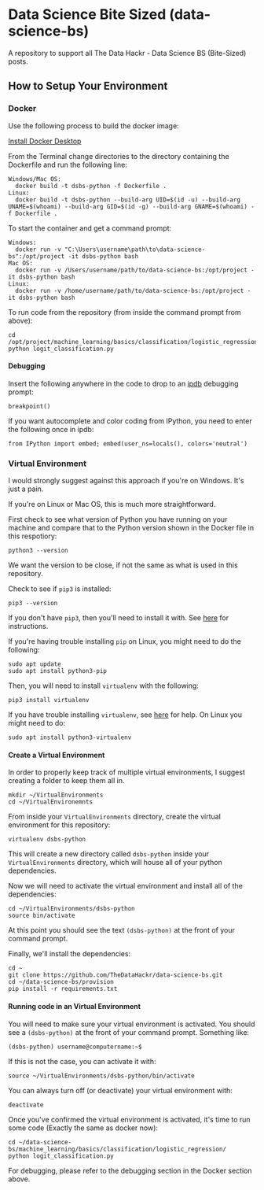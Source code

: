 # Data Science Bite Sized (data-science-bs)
A repository to support all The Data Hackr - Data Science BS (Bite-Sized) posts.

## How to Setup Your Environment
### Docker
Use the following process to build the docker image:

[Install Docker Desktop](https://www.docker.com/products/docker-desktop/)

From the Terminal change directories to the directory containing the Dockerfile and run the following line:
```
Windows/Mac OS:
  docker build -t dsbs-python -f Dockerfile .
Linux:
  docker build -t dsbs-python --build-arg UID=$(id -u) --build-arg UNAME=$(whoami) --build-arg GID=$(id -g) --build-arg GNAME=$(whoami) -f Dockerfile .
```

To start the container and get a command prompt:
```
Windows:
  docker run -v "C:\Users\username\path\to\data-science-bs":/opt/project -it dsbs-python bash
Mac OS:
  docker run -v /Users/username/path/to/data-science-bs:/opt/project -it dsbs-python bash
Linux:
  docker run -v /home/username/path/to/data-science-bs:/opt/project -it dsbs-python bash
```

To run code from the repository (from inside the command prompt from above):
```
cd /opt/project/machine_learning/basics/classification/logistic_regression/
python logit_classification.py
```

#### Debugging
Insert the following anywhere in the code to drop to an [ipdb](https://github.com/gotcha/ipdb) debugging prompt:
```
breakpoint()
```
If you want autocomplete and color coding from IPython, you need to enter the following once in ipdb:
```
from IPython import embed; embed(user_ns=locals(), colors='neutral')
```

### Virtual Environment
I would strongly suggest against this approach if you're on Windows. It's just a pain.

If you're on Linux or Mac OS, this is much more straightforward.

First check to see what version of Python you have running on your machine and compare that to the Python version shown in the Docker file in this respotiory:
```
python3 --version
```
We want the version to be close, if not the same as what is used in this repository.

Check to see if ```pip3``` is installed:
```
pip3 --version
```
If you don't have ```pip3```, then you'll need to install it with. See [here](https://pip.pypa.io/en/stable/installation/) for instructions.

If you're having trouble installing ```pip``` on Linux, you might need to do the following:
```
sudo apt update
sudo apt install python3-pip
```

Then, you will need to install ```virtualenv``` with the following:
```
pip3 install virtualenv
```

If you have trouble installing ```virtualenv```, see [here](https://virtualenv.pypa.io/en/latest/installation.html) for help. On Linux you might need to do:
```
sudo apt install python3-virtualenv
```
#### Create a Virtual Environment
In order to properly keep track of multiple virtual environments, I suggest creating a folder to keep them all in.
```
mkdir ~/VirtualEnvironments
cd ~/VirtualEnvironemnts
```
From inside your ```VirtualEnvironments``` directory, create the virtual environment for this repository:
```
virtualenv dsbs-python
```
This will create a new directory called ```dsbs-python``` inside your ```VirtualEnvironments``` directory, which will house all of your python dependencies.

Now we will need to activate the virtual environment and install all of the dependencies:
```
cd ~/VirtualEnvironments/dsbs-python
source bin/activate
```
At this point you should see the text ```(dsbs-python)``` at the front of your command prompt.

Finally, we'll install the dependencies:
```
cd ~
git clone https://github.com/TheDataHackr/data-science-bs.git
cd ~/data-science-bs/provision
pip install -r requirements.txt
```

#### Running code in an Virtual Environment
You will need to make sure your virtual environment is activated. You should see a ```(dsbs-python)``` at the front of your command prompt. Something like:
```
(dsbs-python) username@computername:~$
```
If this is not the case, you can activate it with:
```
source ~/VirtualEnvironments/dsbs-python/bin/activate
```
You can always turn off (or deactivate) your virtual environment with:
```
deactivate
```
Once you've confirmed the virtual environment is activated, it's time to run some code (Exactly the same as docker now):
```
cd ~/data-science-bs/machine_learning/basics/classification/logistic_regression/
python logit_classification.py
```
For debugging, please refer to the debugging section in the Docker section above.

